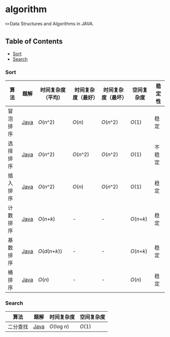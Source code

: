 # algorithm

✏️Data Structures and Algorithms in JAVA.

## Table of Contents

- [Sort](#Sort)
- [Search](#Search)

### Sort

| 算法     | 题解                                                        | 时间复杂度（平均） | 时间复杂度（最好） | 时间复杂度（最坏） | 空间复杂度   | 稳定性 |
| -------- | ----------------------------------------------------------- | ------------------ | ------------------ | ------------------ | ------------ | ------ |
| 冒泡排序 | [Java](./src/com/scuyjzh/sort/nonlinear/BubbleSort.java)    | *O*(*n*^2)         | *O*(*n*)           | *O*(*n*^2)         | *O*(1)       | 稳定   |
| 选择排序 | [Java](./src/com/scuyjzh/sort/nonlinear/SelectionSort.java) | *O*(*n*^2)         | *O*(*n*^2)         | *O*(*n*^2)         | *O*(1)       | 不稳定 |
| 插入排序 | [Java](./src/com/scuyjzh/sort/nonlinear/InsertionSort.java) | *O*(*n*^2)         | *O*(*n*)           | *O*(*n*^2)         | *O*(1)       | 稳定   |
| 计数排序 | [Java](./src/com/scuyjzh/sort/linear/CountingSort.java)     | *O*(*n*+*k*)       | -                  | -                  | *O*(*n*+*k*) | 稳定   |
| 基数排序 | [Java](./src/com/scuyjzh/sort/linear/RadixSort.java)        | *O*(*d*(*n*+*k*))  | -                  | -                  | *O*(*n*+*k*) | 稳定   |
| 桶排序   | [Java](./src/com/scuyjzh/sort/linear/BucketSort.java)       | *O*(*n*)           | -                  | -                  | *O*(*n*)     | 稳定   |

### Search

| 算法     | 题解                                                | 时间复杂度   | 空间复杂度 |
| -------- | --------------------------------------------------- | ------------ | ---------- |
| 二分查找 | [Java](./src/com/scuyjzh/search/BinarySearch.java) | *O*(log *n*) | *O*(1)     |

